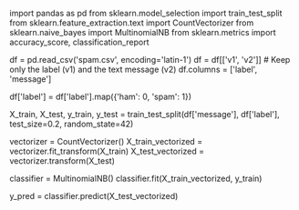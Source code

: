 import pandas as pd
from sklearn.model_selection import train_test_split
from sklearn.feature_extraction.text import CountVectorizer
from sklearn.naive_bayes import MultinomialNB
from sklearn.metrics import accuracy_score, classification_report


df = pd.read_csv('spam.csv', encoding='latin-1')
df = df[['v1', 'v2']]  # Keep only the label (v1) and the text message (v2)
df.columns = ['label', 'message']


df['label'] = df['label'].map({'ham': 0, 'spam': 1})


X_train, X_test, y_train, y_test = train_test_split(df['message'], df['label'], test_size=0.2, random_state=42)


vectorizer = CountVectorizer()
X_train_vectorized = vectorizer.fit_transform(X_train)
X_test_vectorized = vectorizer.transform(X_test)


classifier = MultinomialNB()
classifier.fit(X_train_vectorized, y_train)


y_pred = classifier.predict(X_test_vectorized)



